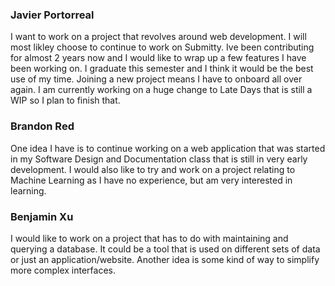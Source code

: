 ### Javier Portorreal

I want to work on a project that revolves around web development. I will most likley choose to continue to work on Submitty. Ive been contributing for almost 2 years now and I would like to wrap up a few features I have been working on. I graduate this semester and I think it would be the best use of my time. Joining a new project means I have to onboard all over again. I am currently working on a huge change to Late Days that is still a WIP so I plan to finish that.

### Brandon Red  

One idea I have is to continue working on a web application that was started in my Software Design and Documentation class that is still in very early development. I would also like to try and work on a project relating to Machine Learning as I have no experience, but am very interested in learning. 

### Benjamin Xu

I would like to work on a project that has to do with maintaining and querying a database. It 
could be a tool that is used on different sets of data or just an application/website. Another
idea is some kind of way to simplify more complex interfaces.
